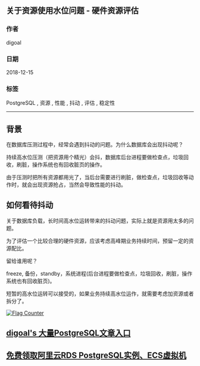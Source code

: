 ## 关于资源使用水位问题 - 硬件资源评估  
                                                                                                  
### 作者                                                                                                                                               
digoal                                                                                             
                                                                                                    
### 日期                                                                                               
2018-12-15                                                                                              
                                                                                                
### 标签                                                                                             
PostgreSQL , 资源 , 性能 , 抖动 , 评估 , 稳定性       
                                                                                                  
----                                                                                            
                                                                                                     
## 背景       
在数据库压测过程中，经常会遇到抖动的问题。为什么数据库会出现抖动呢？  
  
持续高水位压测（把资源用个精光）会抖，数据库后台进程要做检查点，垃圾回收，刷脏，操作系统也有回收脏页的操作。  
  
由于压测时把所有资源都用光了，当后台需要进行刷脏，做检查点，垃圾回收等动作时，就会出现资源抢占，当然会导致性能的抖动。  
  
## 如何看待抖动  
  
关于数据库负载，长时间高水位运转带来的抖动问题，实际上就是资源用太多的问题。  
  
为了评估一个比较合理的硬件资源，应该考虑高峰期业务持续时间，预留一定的资源配比。  
  
留给谁用呢？  
  
freeze, 备份，standby，系统进程(后台进程要做检查点，垃圾回收，刷脏，操作系统也有回收脏页)。  
  
短暂的高水位运转可以接受的，如果业务持续高水位运作，就需要考虑加资源或者拆分了。  
  
    
  
<a rel="nofollow" href="http://info.flagcounter.com/h9V1"  ><img src="http://s03.flagcounter.com/count/h9V1/bg_FFFFFF/txt_000000/border_CCCCCC/columns_2/maxflags_12/viewers_0/labels_0/pageviews_0/flags_0/"  alt="Flag Counter"  border="0"  ></a>  
  
  
## [digoal's 大量PostgreSQL文章入口](https://github.com/digoal/blog/blob/master/README.md "22709685feb7cab07d30f30387f0a9ae")
  
  
## [免费领取阿里云RDS PostgreSQL实例、ECS虚拟机](https://free.aliyun.com/ "57258f76c37864c6e6d23383d05714ea")
  
